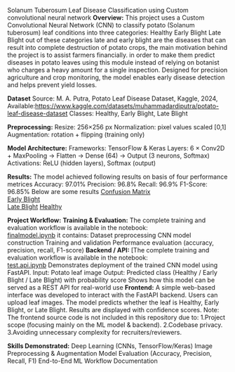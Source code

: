Solanum Tuberosum Leaf Disease Classification using Custom convolutional neural network
**Overview:**
This project uses a Custom Convolutional Neural Network (CNN) to classify potato (Solanum tuberosum) leaf conditions into three categories:
Healthy
Early Blight
Late Blight
out of these categories late and early blight are the diseases that can result into complete destruction of potato crops, the main motivation behind the project is to assist farmers financially. in order to make them predict diseases in potato leaves using this module instead of relying on botanist who charges a heavy amount for a single inspection.
Designed for precision agriculture and crop monitoring, the model enables early disease detection and helps prevent yield losses.

**Dataset**
Source: M. A. Putra, Potato Leaf Disease Dataset, Kaggle, 2024, Available:https://www.kaggle.com/datasets/muhammadardiputra/potato-leaf-disease-dataset
Classes: Healthy, Early Blight, Late Blight

**Preprocessing:**
Resize: 256×256 px
Normalization: pixel values scaled [0,1]
Augmentation: rotation + flipping (training only)

**Model Architecture:**
Frameworks: TensorFlow & Keras
Layers: 6 × Conv2D + MaxPooling → Flatten → Dense (64) → Output (3 neurons, Softmax)
Activations: ReLU (hidden layers), Softmax (output)

**Results:**
The model achieved following results on basis of four performance metrices
Accuracy: 97.01%
Precision: 96.8%
Recall: 96.9%
F1-Score: 96.85%
Below are some results 
[Confusion Matrix](Result_images/Confusion%20matrix.png)  
[Early Blight](Result_images/Early%20blight.png)  
[Late Blight](Result_images/Late%20blight.png)
[Healthy](Result_images/healthy.png)

**Project Workflow:**
**Training & Evaluation:**
The complete training and evaluation workflow is available in the notebook:  
[finalmodel.ipynb](finalmodel.ipynb)
it contains:
Dataset preprocessing
CNN model construction
Training and validation
Performance evaluation (accuracy, precision, recall, F1-score)
**Backend / API:**
[The complete training and evaluation workflow is available in the notebook:  
[test.api.ipynb](test.api.ipynb)
Demonstrates deployment of the trained CNN model using FastAPI.
Input: Potato leaf image
Output: Predicted class (Healthy / Early Blight / Late Blight) with probability score
Shows how this model can be served as a REST API for real-world use
**Frontend:**
A simple web-based interface was developed to interact with the FastAPI backend.
Users can upload leaf images.
The model predicts whether the leaf is Healthy, Early Blight, or Late Blight.
Results are displayed with confidence scores.
Note: The frontend source code is not included in this repository due to:
1.Project scope (focusing mainly on the ML model & backend).
2.Codebase privacy.
3.Avoiding unnecessary complexity for recruiters/reviewers.

**Skills Demonstrated:**
Deep Learning (CNNs, TensorFlow/Keras)
Image Preprocessing & Augmentation
Model Evaluation (Accuracy, Precision, Recall, F1)
End-to-End ML Workflow Documentation


